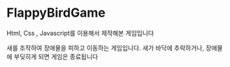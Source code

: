 # FlappyBirdGame
 Html, Css , Javascript를 이용해서 제작해본 게임입니다
 
 새를 조작하여 장애물을 피하고 이동하는 게임입니다.
 새가 바닥에 추락하거나, 장애물에 부딪히게 되면 게임은 종료됩니다
 
